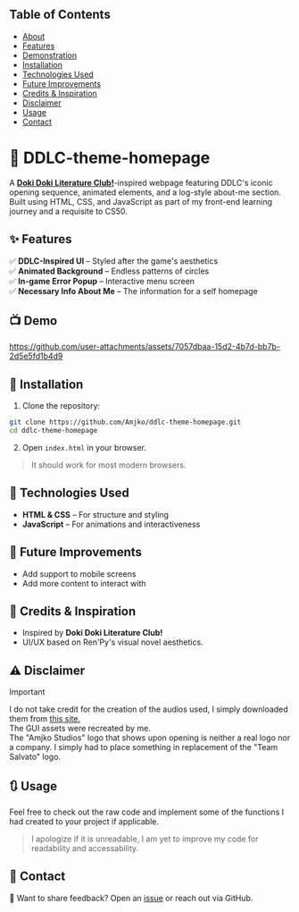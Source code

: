## Table of Contents
- [About](#-ddlc-theme-homepage)  
- [Features](#-features)  
- [Demonstration](#-demo)  
- [Installation](#-installation)  
- [Technologies Used](#-technologies-used)  
- [Future Improvements](#-future-improvements)  
- [Credits & Inspiration](#-credits-&-inspiration)  
- [Disclaimer](#-disclaimer)
- [Usage](#-usage)
- [Contact](#-contact)  

# 🎀 DDLC-theme-homepage
 A [**Doki Doki Literature Club!**](https://ddlc.moe/)-inspired webpage featuring DDLC's iconic opening sequence, animated elements, and a log-style about-me section. Built using HTML, CSS, and JavaScript as part of my front-end learning journey and a requisite to CS50.  

## ✨ Features
✅ **DDLC-Inspired UI** – Styled after the game's aesthetics  
✅ **Animated Background** – Endless patterns of circles  
✅ **In-game Error Popup** – Interactive menu screen  
✅ **Necessary Info About Me** – The information for a self homepage  

## 📺 Demo
https://github.com/user-attachments/assets/7057dbaa-15d2-4b7d-bb7b-2d5e5fd1b4d9

## 🚀 Installation
1. Clone the repository:  
```sh
git clone https://github.com/Amjko/ddlc-theme-homepage.git
cd ddlc-theme-homepage
```
2. Open `index.html` in your browser.  
> It should work for most modern browsers.  

## 🔧 Technologies Used
- **HTML & CSS** – For structure and styling  
- **JavaScript** – For animations and interactiveness  

## 📌 Future Improvements
- Add support to mobile screens  
- Add more content to interact with  

## 📣 Credits & Inspiration
- Inspired by **Doki Doki Literature Club!**  
- UI/UX based on Ren'Py's visual novel aesthetics.  

## ⚠️ Disclaimer 
> [!IMPORTANT]
> I do not take credit for the creation of the audios used, I simply downloaded them from [this site.](https://www.101soundboards.com/boards/32101-ddlc-soundboard)  
> The GUI assets were recreated by me.  
> The "Amjko Studios" logo that shows upon opening is neither a real logo nor a company. I simply had to place something in replacement of the "Team Salvato" logo.  

## 🔃 Usage
Feel free to check out the raw code and implement some of the functions I had created to your project if applicable.  
> I apologize if it is unreadable, I am yet to improve my code for readability and accessability.

## 📩 Contact
📨 Want to share feedback? Open an [issue](https://github.com/Amjko/ddlc-theme-homepage/issues) or reach out via GitHub.  